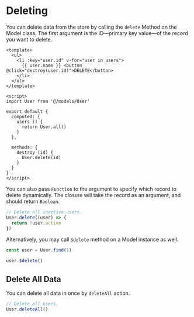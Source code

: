 # Deleting

You can delete data from the store by calling the `delete` Method on the Model class. The first argument is the ID—primary key value—of the record you want to delete.

```vue
<template>
  <ul>
    <li :key="user.id" v-for="user in users">
      {{ user.name }} <button @click="destroy(user.id)">DELETE</button>
    </li>
  </ul>
</template>

<script>
import User from '@/models/User'

export default {
  computed: {
    users () {
      return User.all()
    }
  },

  methods: {
    destroy (id) {
      User.delete(id)
    }
  }
}
</script>
```

You can also pass `Function` to the argument to specify which record to delete dynamically. The closure will take the record as an argument, and should return `Boolean`.

```js
// Delete all inactive users.
User.delete((user) => {
  return !user.active
})
```

Alternatively, you may call `$delete` method on a Model instance as well.

```js
const user = User.find(1)

user.$delete()
```

## Delete All Data

You can delete all data in once by `deleteAll` action.

```js
// Delete all users.
User.deleteAll()
```
